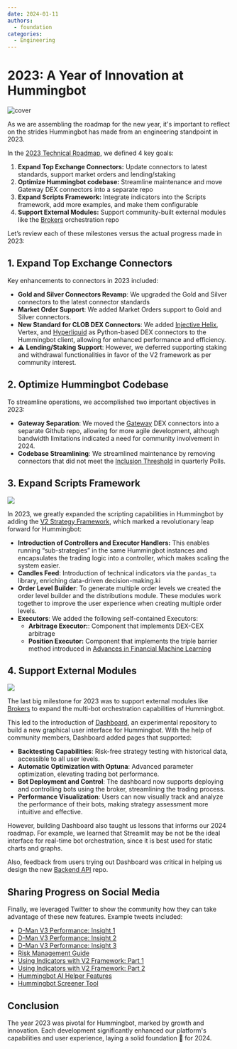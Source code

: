 ```yaml
---
date: 2024-01-11
authors:
  - foundation
categories:
  - Engineering
---
```


# 2023: A Year of Innovation at Hummingbot

![cover](cover.png)

As we are assembling the roadmap for the new year, it's important to reflect on the strides Hummingbot has made from an engineering standpoint in 2023. 

In the [2023 Technical Roadmap](https://hummingbot.org/blog/hummingbot-2023-technical-roadmap/), we defined 4 key goals:

1. **Expand Top Exchange Connectors:** Update connectors to latest standards, support market orders and lending/staking
2. **Optimize Hummingbot codebase:** Streamline maintenance and move Gateway DEX connectors into a separate repo
3. **Expand Scripts Framework:** Integrate indicators into the Scripts framework, add more examples, and make them configurable
4. **Support External Modules:** Support community-built external modules like the [Brokers](https://github.com/hummingbot/brokers) orchestration repo

Let’s review each of these milestones versus the actual progress made in 2023:

<!-- more -->

## 1. Expand Top Exchange Connectors

Key enhancements to connectors in 2023 included:

- **Gold and Silver Connectors Revamp**: We upgraded the Gold and Silver connectors to the latest connector standards
- **Market Order Support**: We added Market Orders support to Gold and Silver connectors.
- **New Standard for CLOB DEX Connectors**: We added [Injective Helix](../../../exchanges/injective.md), Vertex, and [Hyperliquid](../../../exchanges/hyperliquid.md) as Python-based DEX connectors to the Hummingbot client, allowing for enhanced performance and efficiency.
- ⚠️ **Lending/Staking Support**: However, we deferred supporting staking and withdrawal functionalities in favor of the V2 framework as per community interest.

## 2. Optimize Hummingbot Codebase

To streamline operations, we accomplished two important objectives in 2023:

- **Gateway Separation**: We moved the [Gateway](https://github.com/hummingbot/gateway) DEX connectors into a separate Github repo, allowing for more agile development, although bandwidth limitations indicated a need for community involvement in 2024.
- **Codebase Streamlining**: We streamlined maintenance by removing connectors that did not meet the [Inclusion Threshold](/governance/polls/#inclusion-threshold) in quarterly Polls.

## 3. Expand Scripts Framework

![](./v2-framework.png)

In 2023, we greatly expanded the scripting capabilities in Hummingbot by adding the [V2 Strategy Framework](https://hummingbot.org/v2-strategies/), which marked a revolutionary leap forward for Hummingbot:

- **Introduction of Controllers and Executor Handlers:** This enables running “sub-strategies” in the same Hummingbot instances and encapsulates the trading logic into a controller, which makes scaling the system easier.
- **Candles Feed**: Introduction of technical indicators via the `pandas_ta` library, enriching data-driven decision-making.ki
- **Order Level Builder**: To generate multiple order levels we created the order level builder and the distributions module. These modules work together to improve the user experience when creating multiple order levels.
- **Executors**: We added the following self-contained Executors:
    - **Arbitrage Executor:**: Component that implements DEX-CEX arbitrage
    - **Position Executor:** Component that implements the triple barrier method introduced in [Advances in Financial Machine Learning](https://www.wiley.com/en-us/Advances+in+Financial+Machine+Learning-p-9781119482086)

## 4. Support External Modules

![](../kicking-off-the-hummingbot-dashboard-community-project/Screen-Shot-2023-06-14-at-9.06.43-PM.png)

The last big milestone for 2023 was to support external modules like [Brokers](https://github.com/hummingbot/brokers) to expand the multi-bot orchestration capabilities of Hummingbot.

This led to the introduction of [Dashboard](https://github.com/hummingbot/dashboard), an experimental repository to build a new graphical user interface for Hummingbot. With the help of community members, Dashboard added pages that supported:

- **Backtesting Capabilities**: Risk-free strategy testing with historical data, accessible to all user levels.
- **Automatic Optimization with Optuna**: Advanced parameter optimization, elevating trading bot performance.
- **Bot Deployment and Control**: The dashboard now supports deploying and controlling bots using the broker, streamlining the trading process.
- **Performance Visualization**: Users can now visually track and analyze the performance of their bots, making strategy assessment more intuitive and effective.

However, building Dashboard also taught us lessons that informs our 2024 roadmap. For example, we learned that Streamlit may be not be the ideal interface for real-time bot orchestration, since it is best used for static charts and graphs. 

Also, feedback from users trying out Dashboard was critical in helping us design the new [Backend API](https://github.com/hummingbot/backend-api) repo.

## Sharing Progress on Social Media

Finally, we leveraged Twitter to show the community how they can take advantage of these new features. Example tweets included:

- [D-Man V3 Performance: Insight 1](https://x.com/cardosofede/status/1736030285454581952?s=20)
- [D-Man V3 Performance: Insight 2](https://x.com/cardosofede/status/1732441955718611174?s=20)
- [D-Man V3 Performance: Insight 3](https://x.com/cardosofede/status/1730648385911214337?s=20)
- [Risk Management Guide](https://x.com/cardosofede/status/1729269035551117536?s=20)
- [Using Indicators with V2 Framework: Part 1](https://x.com/cardosofede/status/1722352380287533223?s=20)
- [Using Indicators with V2 Framework: Part 2](https://x.com/cardosofede/status/1704746730799910932?s=20)
- [Hummingbot AI Helper Features](https://x.com/cardosofede/status/1733185235532050753?s=20)
- [Hummingbot Screener Tool](https://x.com/cardosofede/status/1730687836226027752?s=20)

## Conclusion

The year 2023 was pivotal for Hummingbot, marked by growth and innovation. Each development significantly enhanced our platform's capabilities and user experience, laying a solid foundation 🤣 for 2024.